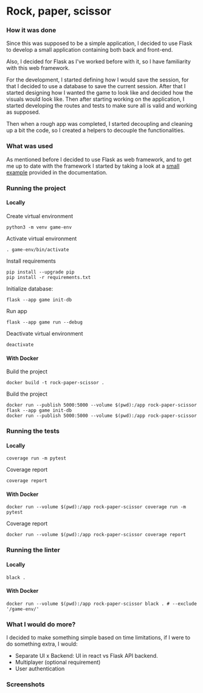 # Rock, paper, scissor

### How it was done

Since this was supposed to be a simple application, I decided to use Flask to develop a small application
containing both back and front-end.

Also, I decided for Flask as I've worked before with it, so I have familiarity with this web framework.

For the development, I started defining how I would save the session, for that I decided to use a database to save the current session. After that I started designing how I wanted the game to look like and decided how the visuals would look like. Then after starting working on the application, I started developing the routes and tests to make sure all is valid and working as supposed.

Then when a rough app was completed, I started decoupling and cleaning up a bit the code, so I created a helpers to decouple the functionalities.

### What was used

As mentioned before I decided to use Flask as web framework, and to get me up to date with the framework I started by taking a look at a [small example](https://flask.palletsprojects.com/en/2.2.x/tutorial/) provided in the documentation.

### Running the project  

#### Locally

Create virtual environment
```
python3 -m venv game-env
```

Activate virtual environment
```
. game-env/bin/activate
```

Install requirements
```
pip install --upgrade pip
pip install -r requirements.txt
```

Initialize database:
```
flask --app game init-db
```

Run app
```
flask --app game run --debug
```

Deactivate virtual environment
```
deactivate
```

#### With Docker

Build the project
```
docker build -t rock-paper-scissor .
```

Build the project
```
docker run --publish 5000:5000 --volume $(pwd):/app rock-paper-scissor flask --app game init-db
docker run --publish 5000:5000 --volume $(pwd):/app rock-paper-scissor 
```

### Running the tests

#### Locally
```
coverage run -m pytest
```

Coverage report
```
coverage report
```

#### With Docker
```
docker run --volume $(pwd):/app rock-paper-scissor coverage run -m pytest
```

Coverage report
```
docker run --volume $(pwd):/app rock-paper-scissor coverage report
```

### Running the linter

#### Locally
```
black .
```

#### With Docker

```
docker run --volume $(pwd):/app rock-paper-scissor black . # --exclude '/game-env/'
```


### What I would do more?

I decided to make something simple based on time limitations, if I were to do something extra, I would:

* Separate UI x Backend: UI in react vs Flask API backend.
* Multiplayer (optional requirement)
* User authentication

### Screenshots

